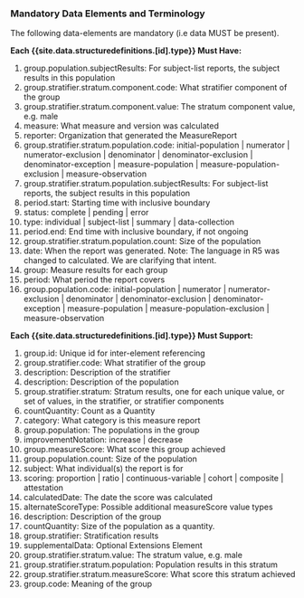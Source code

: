 <!--Begin Generated Intro Tag (DO NOT REMOVE)-->
### Mandatory Data Elements and Terminology
The following data-elements are mandatory (i.e data MUST be present).

**Each {{site.data.structuredefinitions.[id].type}} Must Have:**
1. group.population.subjectResults: For subject-list reports, the subject results in this population
2. group.stratifier.stratum.component.code: What stratifier component of the group
3. group.stratifier.stratum.component.value: The stratum component value, e.g. male
4. measure: What measure and version was calculated
5. reporter: Organization that generated the MeasureReport
6. group.stratifier.stratum.population.code: initial-population \| numerator \| numerator-exclusion \| denominator \| denominator-exclusion \| denominator-exception \| measure-population \| measure-population-exclusion \| measure-observation
7. group.stratifier.stratum.population.subjectResults: For subject-list reports, the subject results in this population
8. period.start: Starting time with inclusive boundary
9. status: complete \| pending \| error
10. type: individual \| subject-list \| summary \| data-collection
11. period.end: End time with inclusive boundary, if not ongoing
12. group.stratifier.stratum.population.count: Size of the population
13. date: When the report was generated. Note: The language in R5 was changed to calculated.  We are clarifying that intent.
14. group: Measure results for each group
15. period: What period the report covers
16. group.population.code: initial-population \| numerator \| numerator-exclusion \| denominator \| denominator-exclusion \| denominator-exception \| measure-population \| measure-population-exclusion \| measure-observation

**Each {{site.data.structuredefinitions.[id].type}} Must Support:**
1. group.id: Unique id for inter-element referencing
2. group.stratifier.code: What stratifier of the group
3. description: Description of the stratifier
4. description: Description of the population
5. group.stratifier.stratum: Stratum results, one for each unique value, or set of values, in the stratifier, or stratifier components
6. countQuantity: Count as a Quantity
7. category: What category is this measure report
8. group.population: The populations in the group
9. improvementNotation: increase \| decrease
10. group.measureScore: What score this group achieved
11. group.population.count: Size of the population
12. subject: What individual(s) the report is for
13. scoring: proportion \| ratio \| continuous-variable \| cohort \| composite \| attestation
14. calculatedDate: The date the score was calculated
15. alternateScoreType: Possible additional measureScore value types
16. description: Description of the group
17. countQuantity: Size of the population as a quantity.
18. group.stratifier: Stratification results
19. supplementalData: Optional Extensions Element
20. group.stratifier.stratum.value: The stratum value, e.g. male
21. group.stratifier.stratum.population: Population results in this stratum
22. group.stratifier.stratum.measureScore: What score this stratum achieved
23. group.code: Meaning of the group

<!--End Generated Intro (DO NOT REMOVE)-->
